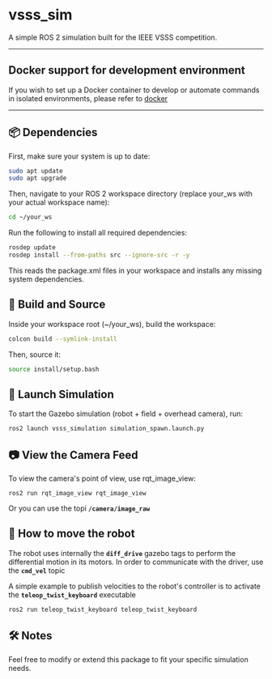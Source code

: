 # vsss_sim

A simple ROS 2 simulation built for the IEEE VSSS competition.

---
## Docker support for development environment

If you wish to set up a Docker container to develop or automate commands in isolated environments, please refer to [docker](/docker/README.md)

---
## 📦 Dependencies

First, make sure your system is up to date:

```bash
sudo apt update
sudo apt upgrade
```

Then, navigate to your ROS 2 workspace directory (replace your_ws with your actual workspace name):

```bash
cd ~/your_ws
```

Run the following to install all required dependencies:

``` bash
rosdep update
rosdep install --from-paths src --ignore-src -r -y
```

This reads the package.xml files in your workspace and installs any missing system dependencies.

## 🔨 Build and Source

Inside your workspace root (~/your_ws), build the workspace:

```bash
colcon build --symlink-install
```

Then, source it:

```bash
source install/setup.bash
```

## 🧭 Launch Simulation
To start the Gazebo simulation (robot + field + overhead camera), run:

```bash
ros2 launch vsss_simulation simulation_spawn.launch.py 

```

## 📷 View the Camera Feed
To view the camera's point of view, use rqt_image_view:

```python3
ros2 run rqt_image_view rqt_image_view
```

Or you can use the topi **`/camera/image_raw`**

## 🛞 How to move the robot
The robot uses internally the **`diff_drive`** gazebo tags to perform the differential motion in its motors. In order to communicate with the driver, use the **`cmd_vel`** topic

A simple example to publish velocities to the robot's controller is to activate the **`teleop_twist_keyboard`** executable

```bash
ros2 run teleop_twist_keyboard teleop_twist_keyboard
```

## 🛠️ Notes
Feel free to modify or extend this package to fit your specific simulation needs.
